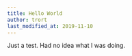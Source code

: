 ```yaml
---
title: Hello World
author: trort
last_modified_at: 2019-11-10
---
```

Just a test. Had no idea what I was doing.
